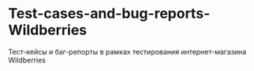 # Test-cases-and-bug-reports-Wildberries
Тест-кейсы и баг-репорты в рамках тестирования интернет-магазина Wildberries
